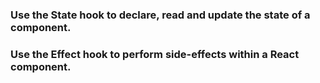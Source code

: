 ### Use the State hook to declare, read and update the state of a component. 

### Use the Effect hook to perform side-effects within a React component. 

